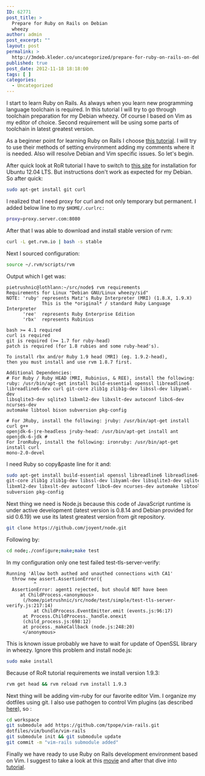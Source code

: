 ```yaml
---
ID: 62771
post_title: >
  Prepare for Ruby on Rails on Debian
  wheezy
author: admin
post_excerpt: ""
layout: post
permalink: >
  http://3mdeb.kleder.co/uncategorized/prepare-for-ruby-on-rails-on-debian-wheezy/
published: true
post_date: 2012-11-18 18:18:00
tags: [ ]
categories:
  - Uncategorized
---
```

I start to learn Ruby on Rails. As always when you learn new programming 
language toolchain is required. In this tutorial I will try to go through 
toolchain preparation for my Debian wheezy. Of course I based on Vim as my 
editor of choice. Second requirement will be using some parts of toolchain in 
latest greatest version.  

As a beginner point for learning Ruby on Rails I choose [this tutorial](http://ruby.railstutorial.org/ruby-on-rails-tutorial-book).
I will try to use their methods of setting environment adding my comments where 
it is needed. Also will resolve Debian and Vim specific issues. So let's begin.

After quick look at RoR tutorial I have to switch to [this site](http://blog.sudobits.com/2012/05/02/how-to-install-ruby-on-rails-in-ubuntu-12-04-lts/) 
for installation for Ubuntu 12.04 LTS. But instructions don't work as expected 
for my Debian. So after quick:

```bash
sudo apt-get install git curl
```
I realized that I need proxy for curl and not only temporary but permanent. I
added below line to my `$HOME/.curlrc:`

```bash
proxy=proxy.server.com:8080
```

After that I was able to download and install stable version of rvm:

```bash
curl -L get.rvm.io | bash -s stable
```

Next I sourced configuration:

```bash
source ~/.rvm/scripts/rvm
```

Output which I get was:
```
pietrushnic@lothlann:~/src/node$ rvm requirements
Requirements for Linux "Debian GNU/Linux wheezy/sid"
NOTE: 'ruby' represents Matz's Ruby Interpreter (MRI) (1.8.X, 1.9.X)
             This is the *original* / standard Ruby Language Interpreter
      'ree'  represents Ruby Enterprise Edition
      'rbx'  represents Rubinius

bash >= 4.1 required
curl is required
git is required (>= 1.7 for ruby-head)
patch is required (for 1.8 rubies and some ruby-head's).

To install rbx and/or Ruby 1.9 head (MRI) (eg. 1.9.2-head),
then you must install and use rvm 1.8.7 first.

Additional Dependencies:
# For Ruby / Ruby HEAD (MRI, Rubinius, & REE), install the following:
ruby: /usr/bin/apt-get install build-essential openssl libreadline6 
libreadline6-dev curl git-core zlib1g zlib1g-dev libssl-dev libyaml-dev 
libsqlite3-dev sqlite3 libxml2-dev libxslt-dev autoconf libc6-dev ncurses-dev 
automake libtool bison subversion pkg-config

# For JRuby, install the following: jruby: /usr/bin/apt-get install curl g++ 
openjdk-6-jre-headless jruby-head: /usr/bin/apt-get install ant openjdk-6-jdk # 
For IronRuby, install the following: ironruby: /usr/bin/apt-get install curl 
mono-2.0-devel
```

I need Ruby so copy&amp;paste line for it and:

```bash
sudo apt-get install build-essential openssl libreadline6 libreadline6-dev curl 
git-core zlib1g zlib1g-dev libssl-dev libyaml-dev libsqlite3-dev sqlite3 
libxml2-dev libxslt-dev autoconf libc6-dev ncurses-dev automake libtool bison 
subversion pkg-config
```

Next thing we need is Node.js because this code of JavaScript runtime is under 
active development (latest version is 0.8.14 and Debian provided for sid 0.6.19) 
we use its latest greatest version from git repository.  

```bash
git clone https://github.com/joyent/node.git
```
Following by: 
```bash
cd node;./configure;make;make test
```
In my configuration only one test failed test-tls-server-verify:
```
Running 'Allow both authed and unauthed connections with CA1'
  throw new assert.AssertionError({
          ^
  AssertionError: agent1 rejected, but should NOT have been
     at ChildProcess.<anonymous> 
      (/home/pietrushnic/src/node/test/simple/test-tls-server-verify.js:217:14)
          at ChildProcess.EventEmitter.emit (events.js:96:17)
      at Process.ChildProcess._handle.onexit 
      (child_process.js:698:12)
      at process._makeCallback (node.js:248:20)
      </anonymous>
```


This is known issue probably we have to wait for update of OpenSSL library in 
wheezy. Ignore this problem and install node.js:  
```bash
sudo make install
```
Because of RoR tutorial requirements we install version 1.9.3:  

```bash
rvm get head && rvm reload rvm install 1.9.3
```

Next thing will be adding vim-ruby for our favorite editor Vim. I organize my 
dotfiles using git. I also use pathogen to control Vim plugins (as described 
[here](http://pietrushnic.blogspot.com/2012/02/improve-productivity-by-tracking-work_20.html)), 
so :  

```bash
cd workspace
git submodule add https://github.com/tpope/vim-rails.git 
dotfiles/vim/bundle/vim-rails
git submodule init && git submodule update
git commit -m "vim-rails submodule added"
```

Finally we have ready to use Ruby on Rails development environment based on Vim. 
I suggest to take a look at this 
[movie](https://www.youtube.com/watch?v=30P8DSNOZuU) and after that dive into  
[tutorial](http://ruby.railstutorial.org/).